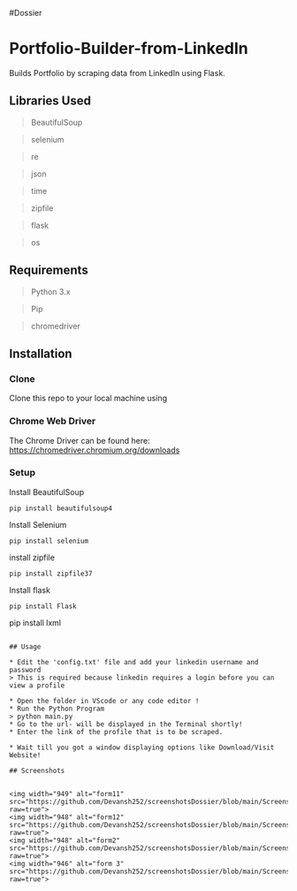 #Dossier
# Portfolio-Builder-from-LinkedIn
Builds Portfolio by scraping data from LinkedIn using Flask.

## Libraries Used

> BeautifulSoup

> selenium

> re

> json

> time

>zipfile


> flask

> os

## Requirements

> Python 3.x

> Pip

> chromedriver 


## Installation

### Clone
Clone this repo to your local machine using 

### Chrome Web Driver
The Chrome Driver can be found here: https://chromedriver.chromium.org/downloads

### Setup
Install BeautifulSoup
```
pip install beautifulsoup4
```

Install Selenium
```
pip install selenium
```

install zipfile
```
pip install zipfile37
```

Install flask
```
pip install Flask
```
pip install lxml

```

## Usage

* Edit the 'config.txt' file and add your linkedin username and password
> This is required because linkedin requires a login before you can view a profile
 
* Open the folder in VScode or any code editor !
* Run the Python Program
> python main.py
* Go to the url- will be displayed in the Terminal shortly!
* Enter the link of the profile that is to be scraped.

* Wait till you got a window displaying options like Download/Visit Website!

## Screenshots


<img width="949" alt="form11" src="https://github.com/Devansh252/screenshotsDossier/blob/main/Screenshot%20(290).png?raw=true">
<img width="948" alt="form12" src="https://github.com/Devansh252/screenshotsDossier/blob/main/Screenshot%20(291).png?raw=true">
<img width="948" alt="form2" src="https://github.com/Devansh252/screenshotsDossier/blob/main/Screenshot%20(292).png?raw=true">
<img width="946" alt="form 3" src="https://github.com/Devansh252/screenshotsDossier/blob/main/Screenshot%20(293).png?raw=true">

